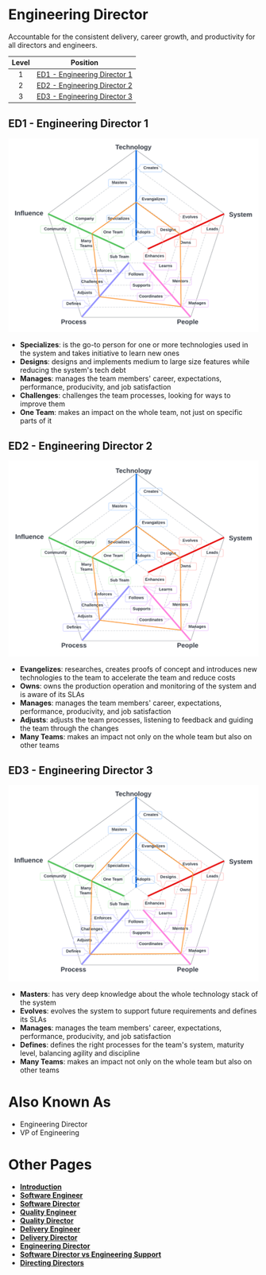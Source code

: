 # Engineering Director

Accountable for the consistent delivery, career growth, and productivity for all directors and engineers.

| Level | Position |
| :---: | :---: |
| 1 | [ED1 - Engineering Director 1](#ed1---engineering-director-1) |
| 2 | [ED2 - Engineering Director 2](#ed2---engineering-director-2) |
| 3 | [ED3 - Engineering Director 3](#ed3---engineering-director-3) |

## ED1 - Engineering Director 1

![System Dimensions](charts/Layr-Engineering-Path-EE1.png "Engineering Director 1")

* **Specializes**: is the go-to person for one or more technologies used in the system and takes initiative to learn new ones
* **Designs**: designs and implements medium to large size features while reducing the system's tech debt
* **Manages**: manages the team members' career, expectations, performance, producivity, and job satisfaction
* **Challenges**: challenges the team processes, looking for ways to improve them
* **One Team**: makes an impact on the whole team, not just on specific parts of it

## ED2 - Engineering Director 2

![System Dimensions](charts/Layr-Engineering-Path-EE2.png "Engineering Director 2")

* **Evangelizes**: researches, creates proofs of concept and introduces new technologies to the team to accelerate the team and reduce costs
* **Owns**: owns the production operation and monitoring of the system and is aware of its SLAs
* **Manages**: manages the team members' career, expectations, performance, producivity, and job satisfaction
* **Adjusts**: adjusts the team processes, listening to feedback and guiding the team through the changes
* **Many Teams**: makes an impact not only on the whole team but also on other teams

## ED3 - Engineering Director 3

![System Dimensions](charts/Layr-Engineering-Path-EE3.png "Engineering Director 3")

* **Masters**: has very deep knowledge about the whole technology stack of the system
* **Evolves**: evolves the system to support future requirements and defines its SLAs
* **Manages**: manages the team members' career, expectations, performance, producivity, and job satisfaction
* **Defines**: defines the right processes for the team's system, maturity level, balancing agility and discipline
* **Many Teams**: makes an impact not only on the whole team but also on other teams

# Also Known As
* Engineering Director
* VP of Engineering

# Other Pages
* [**Introduction**](README.md)
* [**Software Engineer**](Software-Engineer.md)
* [**Software Director**](Software-Director.md) 
* [**Quality Engineer**](Quality-Engineer.md)
* [**Quality Director**](Quality-Director.md)
* [**Delivery Engineer**](Delivery-Engineer.md)
* [**Delivery Director**](Delivery-Director.md)
* [**Engineering Director**](Engineering-Director.md)
* [**Software Director vs Engineering Support**](Comparison-Software-Director-Engineering-Director.md)
* [**Directing Directors**](Directing-Directors.md)
